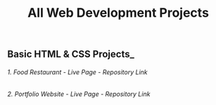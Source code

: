 <h1 align="center">All Web Development Projects</h1>
<br>

## Basic HTML & CSS Projects_

<h6>1. Food Restaurant - <a style="text-decoration:none" href="" >Live Page</a> - <a style="text-decoration:none" href="" >Repository Link</a> </h6>

<h6>2. Portfolio Website - <a style="text-decoration:none" href="https://tamiim-iqbal.github.io/Portfolio-Website/">Live Page</a> - <a style="text-decoration:none" href="https://github.com/Tamiim-Iqbal/Portfolio-Website">Repository Link</a> </h6>